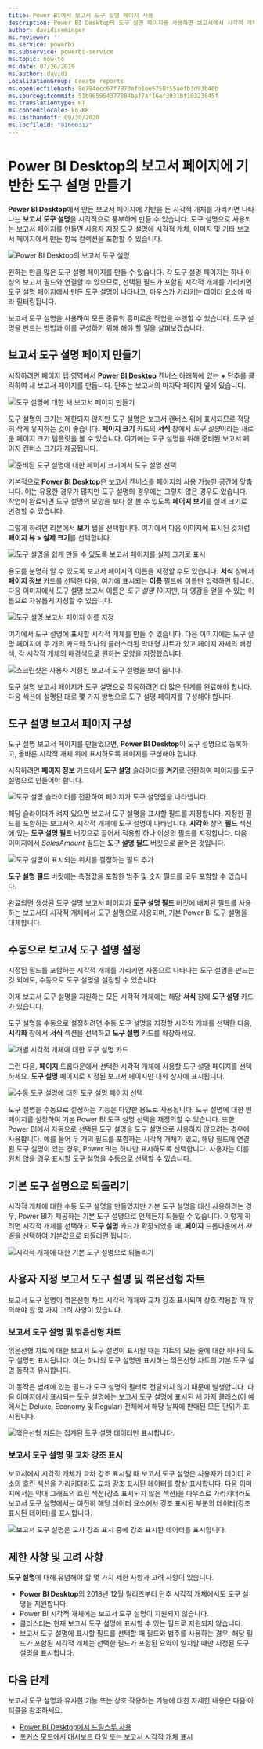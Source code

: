 ```yaml
---
title: Power BI에서 보고서 도구 설명 페이지 사용
description: Power BI Desktop의 도구 설명 페이지를 사용하면 보고서에서 시각적 개체를 가리키면 표시되는 도구 설명을 시각적으로 풍부하게 만들 수 있습니다.
author: davidiseminger
ms.reviewer: ''
ms.service: powerbi
ms.subservice: powerbi-service
ms.topic: how-to
ms.date: 07/26/2019
ms.author: davidi
LocalizationGroup: Create reports
ms.openlocfilehash: 8e794ecc67f7873efb1ee5750f55aefb3d93b40b
ms.sourcegitcommit: 51b965954377884bef7af16ef3031bf10323845f
ms.translationtype: HT
ms.contentlocale: ko-KR
ms.lasthandoff: 09/30/2020
ms.locfileid: "91600312"
---
```

# <a name="create-tooltips-based-on-report-pages-in-power-bi-desktop"></a>Power BI Desktop의 보고서 페이지에 기반한 도구 설명 만들기
**Power BI Desktop**에서 만든 보고서 페이지에 기반을 둔 시각적 개체를 가리키면 나타나는 **보고서 도구 설명**을 시각적으로 풍부하게 만들 수 있습니다. 도구 설명으로 사용되는 보고서 페이지를 만들면 사용자 지정 도구 설명에 시각적 개체, 이미지 및 기타 보고서 페이지에서 만든 항목 컬렉션을 포함할 수 있습니다. 

![Power BI Desktop의 보고서 도구 설명](media/desktop-tooltips/desktop-tooltips_00a.png)

원하는 만큼 많은 도구 설명 페이지를 만들 수 있습니다. 각 도구 설명 페이지는 하나 이상의 보고서 필드와 연결할 수 있으므로, 선택된 필드가 포함된 시각적 개체를 가리키면 도구 설명 페이지에서 만든 도구 설명이 나타나고, 마우스가 가리키는 데이터 요소에 따라 필터링됩니다. 

보고서 도구 설명을 사용하여 모든 종류의 흥미로운 작업을 수행할 수 있습니다. 도구 설명을 만드는 방법과 이를 구성하기 위해 해야 할 일을 살펴보겠습니다.

## <a name="create-a-report-tooltip-page"></a>보고서 도구 설명 페이지 만들기
시작하려면 페이지 탭 영역에서 **Power BI Desktop** 캔버스 아래쪽에 있는 **+** 단추를 클릭하여 새 보고서 페이지를 만듭니다. 단추는 보고서의 마지막 페이지 옆에 있습니다. 

![도구 설명에 대한 새 보고서 페이지 만들기](media/desktop-tooltips/desktop-tooltips_02.png)

도구 설명의 크기는 제한되지 않지만 도구 설명은 보고서 캔버스 위에 표시되므로 적당히 작게 유지하는 것이 좋습니다. **페이지 크기** 카드의 **서식** 창에서 *도구 설명*이라는 새로운 페이지 크기 템플릿을 볼 수 있습니다. 여기에는 도구 설명을 위해 준비된 보고서 페이지 캔버스 크기가 제공됩니다.

![준비된 도구 설명에 대한 페이지 크기에서 도구 설명 선택](media/desktop-tooltips/desktop-tooltips_03.png)

기본적으로 **Power BI Desktop**은 보고서 캔버스를 페이지의 사용 가능한 공간에 맞춥니다. 이는 유용한 경우가 많지만 도구 설명의 경우에는 그렇지 않은 경우도 있습니다. 작업이 완료되면 도구 설명의 모양을 보다 잘 볼 수 있도록 **페이지 보기**를 실제 크기로 변경할 수 있습니다. 

그렇게 하려면 리본에서 **보기** 탭을 선택합니다. 여기에서 다음 이미지에 표시된 것처럼 **페이지 뷰 > 실제 크기**를 선택합니다.

![도구 설명을 쉽게 만들 수 있도록 보고서 페이지를 실제 크기로 표시](media/desktop-tooltips/desktop-tooltips_04.png)

용도를 분명히 알 수 있도록 보고서 페이지의 이름을 지정할 수도 있습니다. **서식** 창에서 **페이지 정보** 카드를 선택한 다음, 여기에 표시되는 **이름** 필드에 이름만 입력하면 됩니다. 다음 이미지에서 도구 설명 보고서 이름은 *도구 설명 1*이지만, 더 영감을 얻을 수 있는 이름으로 자유롭게 지정할 수 있습니다.

![도구 설명 보고서 페이지 이름 지정](media/desktop-tooltips/desktop-tooltips_05.png)

여기에서 도구 설명에 표시할 시각적 개체를 만들 수 있습니다. 다음 이미지에는 도구 설명 페이지에 두 개의 카드와 하나의 클러스터된 막대형 차트가 있고 페이지 자체의 배경색, 각 시각적 개체의 배경색으로 원하는 모양을 지정했습니다.

![스크린샷은 사용자 지정된 보고서 도구 설명을 보여 줍니다.](media/desktop-tooltips/desktop-tooltips_06.png)

도구 설명 보고서 페이지가 도구 설명으로 작동하려면 더 많은 단계를 완료해야 합니다. 다음 섹션에 설명된 대로 몇 가지 방법으로 도구 설명 페이지를 구성해야 합니다. 

## <a name="configure-your-tooltip-report-page"></a>도구 설명 보고서 페이지 구성 

도구 설명 보고서 페이지를 만들었으면, **Power BI Desktop**이 도구 설명으로 등록하고, 올바른 시각적 개체 위에 표시하도록 페이지를 구성해야 합니다.

시작하려면 **페이지 정보** 카드에서 **도구 설명** 슬라이더를 **켜기**로 전환하여 페이지를 도구 설명으로 만들어야 합니다.  

![도구 설명 슬라이더를 전환하여 페이지가 도구 설명임을 나타냅니다.](media/desktop-tooltips/desktop-tooltips_07.png)

해당 슬라이더가 켜져 있으면 보고서 도구 설명을 표시할 필드를 지정합니다. 지정한 필드를 포함하는 보고서의 시각적 개체에 도구 설명이 나타납니다. **시각화** 창의 **필드** 섹션에 있는 **도구 설명 필드** 버킷으로 끌어서 적용할 하나 이상의 필드를 지정합니다. 다음 이미지에서 *SalesAmount* 필드는 **도구 설명 필드** 버킷으로 끌어온 것입니다.

![도구 설명이 표시되는 위치를 결정하는 필드 추가](media/desktop-tooltips/desktop-tooltips_08.png)
 
**도구 설명 필드** 버킷에는 측정값을 포함한 범주 및 숫자 필드를 모두 포함할 수 있습니다.

완료되면 생성된 도구 설명 보고서 페이지가 **도구 설명 필드** 버킷에 배치된 필드를 사용하는 보고서의 시각적 개체에서 도구 설명으로 사용되며, 기본 Power BI 도구 설명을 대체합니다.

## <a name="manually-setting-a-report-tooltip"></a>수동으로 보고서 도구 설명 설정

지정된 필드를 포함하는 시각적 개체를 가리키면 자동으로 나타나는 도구 설명을 만드는 것 외에도, 수동으로 도구 설명을 설정할 수 있습니다. 

이제 보고서 도구 설명을 지원하는 모든 시각적 개체에는 해당 **서식** 창에 **도구 설명** 카드가 있습니다. 

도구 설명을 수동으로 설정하려면 수동 도구 설명을 지정할 시각적 개체를 선택한 다음, **시각화** 창에서 **서식** 섹션을 선택하고 **도구 설명** 카드를 확장하세요.

![개별 시각적 개체에 대한 도구 설명 카드](media/desktop-tooltips/desktop-tooltips_09.png)

그런 다음, **페이지** 드롭다운에서 선택한 시각적 개체에 사용할 도구 설명 페이지를 선택하세요. **도구 설명** 페이지로 지정된 보고서 페이지만 대화 상자에 표시됩니다.

![수동 도구 설명에 대한 도구 설명 페이지 선택](media/desktop-tooltips/desktop-tooltips_10.png)

도구 설명을 수동으로 설정하는 기능은 다양한 용도로 사용됩니다. 도구 설명에 대한 빈 페이지를 설정하여 기본 Power BI 도구 설명 선택을 재정의할 수 있습니다. 또한 Power BI에서 자동으로 선택된 도구 설명을 도구 설명으로 사용하지 않으려는 경우에 사용합니다. 예를 들어 두 개의 필드를 포함하는 시각적 개체가 있고, 해당 필드에 연결된 도구 설명이 있는 경우, Power BI는 하나만 표시하도록 선택합니다. 사용자는 이를 원치 않을 경우 표시할 도구 설명을 수동으로 선택할 수 있습니다.

## <a name="reverting-to-default-tooltips"></a>기본 도구 설명으로 되돌리기

시각적 개체에 대한 수동 도구 설명을 만들었지만 기본 도구 설명을 대신 사용하려는 경우, Power BI가 제공하는 기본 도구 설명으로 언제든지 되돌릴 수 있습니다. 이렇게 하려면 시각적 개체를 선택하고 **도구 설명** 카드가 확장되었을 때, **페이지** 드롭다운에서 *자동*을 선택하여 기본값으로 되돌리면 됩니다.

![시각적 개체에 대한 기본 도구 설명으로 되돌리기](media/desktop-tooltips/desktop-tooltips_11.png)

## <a name="custom-report-tooltips-and-line-charts"></a>사용자 지정 보고서 도구 설명 및 꺾은선형 차트

보고서 도구 설명이 꺾은선형 차트 시각적 개체와 교차 강조 표시되며 상호 작용할 때 유의해야 할 몇 가지 고려 사항이 있습니다.

### <a name="report-tooltips-and-line-charts"></a>보고서 도구 설명 및 꺾은선형 차트

꺾은선형 차트에 대한 보고서 도구 설명이 표시될 때는 차트의 모든 줄에 대한 하나의 도구 설명만 표시됩니다. 이는 하나의 도구 설명만 표시하는 꺾은선형 차트의 기본 도구 설명 동작과 유사합니다. 

이 동작은 범례에 있는 필드가 도구 설명의 필터로 전달되지 않기 때문에 발생합니다. 다음 이미지에서 표시되는 도구 설명에는 보고서 도구 설명에 표시된 세 가지 클래스(이 예에서는 Deluxe, Economy 및 Regular) 전체에서 해당 날짜에 판매된 모든 단위가 표시됩니다. 

![꺾은선형 차트는 집계된 도구 설명 데이터만 표시합니다.](media/desktop-tooltips/desktop-tooltips_12.png)

### <a name="report-tooltips-and-cross-highlighting"></a>보고서 도구 설명 및 교차 강조 표시

보고서에서 시각적 개체가 교차 강조 표시될 때 보고서 도구 설명은 사용자가 데이터 요소의 흐린 섹션을 가리키더라도 교차 강조 표시된 데이터를 항상 표시합니다. 다음 이미지에서는 막대 그래프의 흐린 섹션(강조 표시되지 않은 섹션)을 마우스로 가리키더라도 보고서 도구 설명에서는 여전히 해당 데이터 요소에서 강조 표시된 부분의 데이터(강조 표시된 데이터)를 표시합니다.

![보고서 도구 설명은 교차 강조 표시 중에 강조 표시된 데이터를 표시합니다.](media/desktop-tooltips/desktop-tooltips_13.png)



## <a name="limitations-and-considerations"></a>제한 사항 및 고려 사항
**도구 설명**에 대해 유념해야 할 몇 가지 제한 사항과 고려 사항이 있습니다.

* **Power BI Desktop**의 2018년 12월 릴리즈부터 단추 시각적 개체에서도 도구 설명을 지원합니다.
* Power BI 시각적 개체에는 보고서 도구 설명이 지원되지 않습니다. 
* 클러스터는 현재 보고서 도구 설명에 표시할 수 있는 필드로 지원되지 않습니다. 
* 보고서 도구 설명에 표시할 필드를 선택할 때 필드와 범주를 사용하는 경우, 해당 필드가 포함된 시각적 개체는 선택한 필드가 포함된 요약이 일치할 때만 지정된 도구 설명을 표시합니다. 



## <a name="next-steps"></a>다음 단계
보고서 도구 설명과 유사한 기능 또는 상호 작용하는 기능에 대한 자세한 내용은 다음 아티클을 참조하세요.

* [Power BI Desktop에서 드릴스루 사용](desktop-drillthrough.md)
* [포커스 모드에서 대시보드 타일 또는 보고서 시각적 개체 표시](../consumer/end-user-focus.md)
